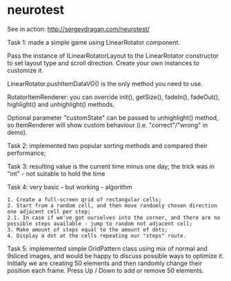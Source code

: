 # neurotest

See in action: http://sergeydragan.com/neurotest/

Task 1: made a simple game using LinearRotator component.

Pass the instance of ILinearRotatorLayout to the LinearRotator constructor to set layout type and scroll direction. Create your own instances to customize it.

LinearRotator.pushItemDataVO() is the only method you need to use.

RotatorItemRenderer: you can override init(), getSize(), fadeIn(), fadeOut(), highlight() and unhighlight() methods.

Optional parameter "customState" can be passed to unhighlight() method, so ItemRenderer will show custom behaviour (i.e. "correct"/"wrong" in demo).


Task 2: implemented two popular sorting methods and compared their performance;

Task 3: resulting value is the current time minus one day; the trick was in "int" - not suitable to hold the time

Task 4: very basic - but working - algorithm

    1. Create a full-screen grid of rectangular cells;
    2. Start from a random cell, and then move randomly chosen direction one adjacent cell per step;
    2.1. In case if we've got ourselves into the corner, and there are no possible steps available - jump to random not adjacent cell;
    3. Make amount of steps equal to the amount of dots;
    4. Display a dot at the cells repeating our "steps" route.

Task 5: implemented simple GridPattern class using mix of normal and 9sliced images, and would be happy to discuss possible ways to optimize it. Initially we are creating 50 elements and then randomly change their position each frame.
Press Up / Down to add or remove 50 elements.